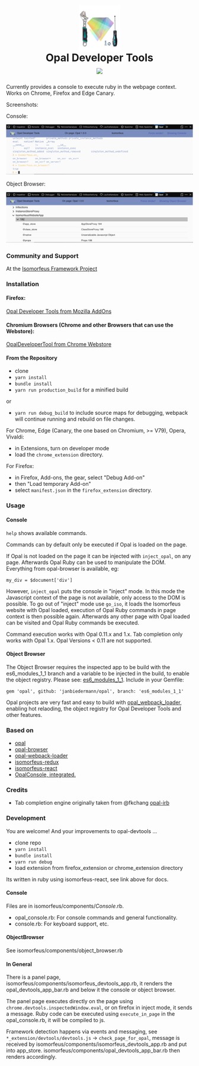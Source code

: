 <h1 align="center">
  <img src="https://raw.githubusercontent.com/isomorfeus/opal-devtools/master/opal_devtools.png" 
  align="center" title="Opal logo by Elia Schito combined with Tools" width="111" height="125" />
  <br/>
  Opal Developer Tools<br/>
  <img src="https://img.shields.io/badge/Opal-Ruby%20💛%20JavaScript%20💛%20Firefox%20💛%20Chrome%20💛%20Edge%20Canary%20💛%20Opera%20💛%20Vivaldi-yellow.svg?logo=ruby&style=social&logoColor=777"/>
</h1>

Currently provides a console to execute ruby in the webpage context.
Works on Chrome, Firefox and Edge Canary.

Screenshots:

Console:

![Screenshot](https://raw.githubusercontent.com/isomorfeus/opal-devtools/master/screenshot_console_firefox.png)

Object Browser:

![Screenshot](https://raw.githubusercontent.com/isomorfeus/opal-devtools/master/screenshot_object_browser_firefox.png)

### Community and Support
At the [Isomorfeus Framework Project](http://isomorfeus.com) 

### Installation

#### Firefox:
[Opal Developer Tools from Mozilla AddOns](https://addons.mozilla.org/addon/opaldevtools/)

#### Chromium Browsers (Chrome and other Browsers that can use the Webstore):
[OpalDeveloperTool from Chrome Webstore](https://chrome.google.com/webstore/detail/opaldevelopertools/lbodjejiiaanfdajbegggpomgogfhahj)

#### From the Repository
- clone
- `yarn install`
- `bundle install`
- `yarn run production_build` for a minified build

or
- `yarn run debug_build` to include source maps for debugging, webpack will continue running and rebuild on file changes.
 
For Chrome, Edge (Canary, the one based on Chromium, >= V79), Opera, Vivaldi:
- in Extensions, turn on developer mode
- load the `chrome_extension` directory.

For Firefox:
- in Firefox, Add-ons, the gear, select "Debug Add-on"
- then "Load temporary Add-on"
- select `manifest.json` in the `firefox_extension` directory.

### Usage

#### Console
`help` shows available commands.

Commands can by default only be executed if Opal is loaded on the page.

If Opal is not loaded on the page it can be injected with `inject_opal`,
on any page. Afterwards Opal Ruby can be used to manipulate the DOM. Everything from opal-browser is available, eg:
```
my_div = $document['div']
```
However, `inject_opal` puts the console in "inject" mode. In this mode the Javascript context of the page is not available,
only access to the DOM is possible.
To go out of "inject" mode use `go_iso`, it loads the Isomorfeus website with Opal loaded, execution of Opal Ruby commands in page context
is then possible again. Afterwards any other page with Opal loaded can be visited and Opal Ruby commands be executed.

Command execution works with Opal 0.11.x and 1.x.
Tab completion only works with Opal 1.x.
Opal Versions < 0.11 are not supported.

#### Object Browser

The Object Browser requires the inspected app to be build with the es6_modules_1_1 branch and a variable to be injected in the build, to enable the
object registry. Please see: [es6_modules_1_1](https://github.com/opal/opal/pull/1976#issuecomment-538459551).
Include in your Gemfile:
```
gem 'opal', github: 'janbiedermann/opal', branch: 'es6_modules_1_1'
```
Opal projects are very fast and easy to build with [opal_webpack_loader](https://github.com/isomorfeus/opal-webpack-loader), enabling hot relaoding,
the object registry for Opal Developer Tools and other features.

### Based on 
- [opal](http://opalrb.com)
- [opal-browser](https://github.com/opal/opal-browser)
- [opal-webpack-loader](https://github.com/isomorfeus/opal-webpack-loader)
- [isomorfeus-redux](https://github.com/isomorfeus/isomorfeus-redux/tree/master/ruby)
- [isomorfeus-react](https://github.com/isomorfeus/isomorfeus-react/tree/master/ruby)
- [OpalConsole, integrated.](https://github.com/isomorfeus/opal-devtools/tree/master/isomorfeus/components)

### Credits
- Tab completion engine originally taken from @fkchang [opal-irb](https://github.com/fkchang/opal-irb)

### Development

You are welcome! And your improvements to opal-devtools ...

- clone repo
- `yarn install`
- `bundle install`
- `yarn run debug`
- load extension from firefox_extension or chrome_extension directory

Its written in ruby using isomorfeus-react, see link above for docs.

#### Console
Files are in isomorfeus/components/*Console*.rb.
- opal_console.rb: For console commands and general functionality.
- console.rb: For keyboard support, etc.

#### ObjectBrowser
See isomorfeus/components/object_browser.rb

#### In General
There is a panel page, isomorfeus/components/isomorfeus_devtools_app.rb, it renders the opal_devtools_app_bar.rb and below it the console or
object browser.

The panel page executes directly on the page using `chrome.devtools.inspectedWindow.eval`, or on firefox in inject mode, it sends a message.
Ruby code can be executed using `execute_in_page` in the opal_console.rb, it will be compiled to js.

Framework detection happens via events and messaging, see `*_extension/devtools/devtools.js` -> `check_page_for_opal`, message is received by
isomorfeus/components/isomorfeus_devtools_app.rb and put into app_store. isomorfeus/components/opal_devtools_app_bar.rb then renders accordingly.
